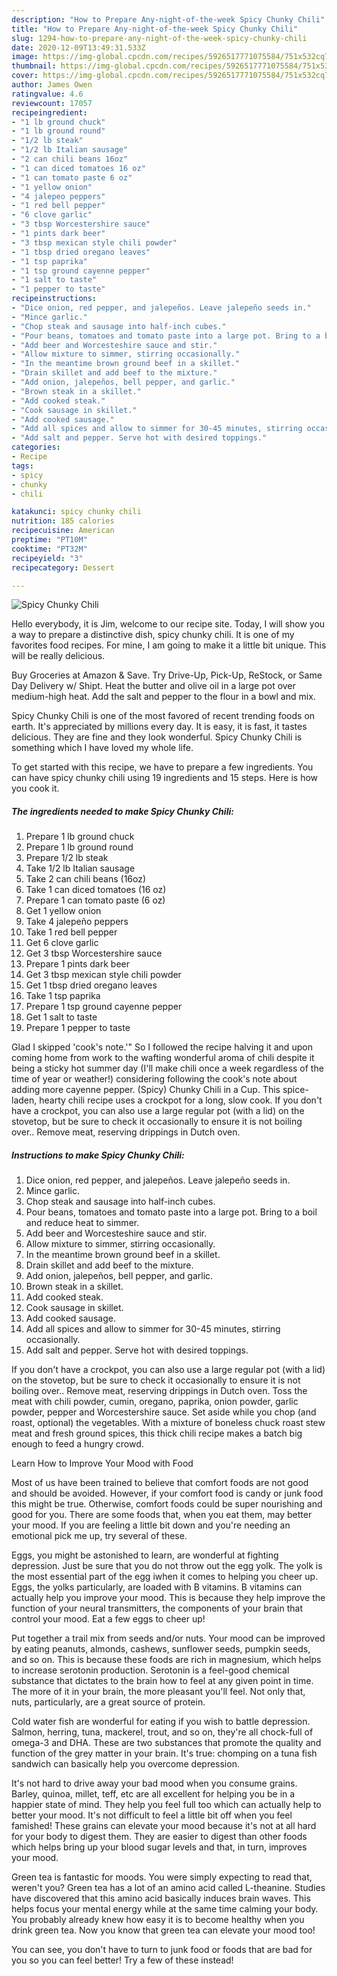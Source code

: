 ```yaml
---
description: "How to Prepare Any-night-of-the-week Spicy Chunky Chili"
title: "How to Prepare Any-night-of-the-week Spicy Chunky Chili"
slug: 1294-how-to-prepare-any-night-of-the-week-spicy-chunky-chili
date: 2020-12-09T13:49:31.533Z
image: https://img-global.cpcdn.com/recipes/5926517771075584/751x532cq70/spicy-chunky-chili-recipe-main-photo.jpg
thumbnail: https://img-global.cpcdn.com/recipes/5926517771075584/751x532cq70/spicy-chunky-chili-recipe-main-photo.jpg
cover: https://img-global.cpcdn.com/recipes/5926517771075584/751x532cq70/spicy-chunky-chili-recipe-main-photo.jpg
author: James Owen
ratingvalue: 4.6
reviewcount: 17057
recipeingredient:
- "1 lb ground chuck"
- "1 lb ground round"
- "1/2 lb steak"
- "1/2 lb Italian sausage"
- "2 can chili beans 16oz"
- "1 can diced tomatoes 16 oz"
- "1 can tomato paste 6 oz"
- "1 yellow onion"
- "4 jalepeo peppers"
- "1 red bell pepper"
- "6 clove garlic"
- "3 tbsp Worcestershire sauce"
- "1 pints dark beer"
- "3 tbsp mexican style chili powder"
- "1 tbsp dried oregano leaves"
- "1 tsp paprika"
- "1 tsp ground cayenne pepper"
- "1 salt to taste"
- "1 pepper to taste"
recipeinstructions:
- "Dice onion, red pepper, and jalepeños. Leave jalepeño seeds in."
- "Mince garlic."
- "Chop steak and sausage into half-inch cubes."
- "Pour beans, tomatoes and tomato paste into a large pot. Bring to a boil and reduce heat to simmer."
- "Add beer and Worcesteshire sauce and stir."
- "Allow mixture to simmer, stirring occasionally."
- "In the meantime brown ground beef in a skillet."
- "Drain skillet and add beef to the mixture."
- "Add onion, jalepeños, bell pepper, and garlic."
- "Brown steak in a skillet."
- "Add cooked steak."
- "Cook sausage in skillet."
- "Add cooked sausage."
- "Add all spices and allow to simmer for 30-45 minutes, stirring occasionally."
- "Add salt and pepper. Serve hot with desired toppings."
categories:
- Recipe
tags:
- spicy
- chunky
- chili

katakunci: spicy chunky chili 
nutrition: 185 calories
recipecuisine: American
preptime: "PT10M"
cooktime: "PT32M"
recipeyield: "3"
recipecategory: Dessert

---
```



![Spicy Chunky Chili](https://img-global.cpcdn.com/recipes/5926517771075584/751x532cq70/spicy-chunky-chili-recipe-main-photo.jpg)

Hello everybody, it is Jim, welcome to our recipe site. Today, I will show you a way to prepare a distinctive dish, spicy chunky chili. It is one of my favorites food recipes. For mine, I am going to make it a little bit unique. This will be really delicious.

Buy Groceries at Amazon &amp; Save. Try Drive-Up, Pick-Up, ReStock, or Same Day Delivery w/ Shipt. Heat the butter and olive oil in a large pot over medium-high heat. Add the salt and pepper to the flour in a bowl and mix.

Spicy Chunky Chili is one of the most favored of recent trending foods on earth. It's appreciated by millions every day. It is easy, it is fast, it tastes delicious. They are fine and they look wonderful. Spicy Chunky Chili is something which I have loved my whole life.


To get started with this recipe, we have to prepare a few ingredients. You can have spicy chunky chili using 19 ingredients and 15 steps. Here is how you cook it.

<!--inarticleads1-->

##### The ingredients needed to make Spicy Chunky Chili:

1. Prepare 1 lb ground chuck
1. Prepare 1 lb ground round
1. Prepare 1/2 lb steak
1. Take 1/2 lb Italian sausage
1. Take 2 can chili beans (16oz)
1. Take 1 can diced tomatoes (16 oz)
1. Prepare 1 can tomato paste (6 oz)
1. Get 1 yellow onion
1. Take 4 jalepeño peppers
1. Take 1 red bell pepper
1. Get 6 clove garlic
1. Get 3 tbsp Worcestershire sauce
1. Prepare 1 pints dark beer
1. Get 3 tbsp mexican style chili powder
1. Get 1 tbsp dried oregano leaves
1. Take 1 tsp paprika
1. Prepare 1 tsp ground cayenne pepper
1. Get 1 salt to taste
1. Prepare 1 pepper to taste


Glad I skipped &#39;cook&#39;s note.&#39;&#34; So I followed the recipe halving it and upon coming home from work to the wafting wonderful aroma of chili despite it being a sticky hot summer day (I&#39;ll make chili once a week regardless of the time of year or weather!) considering following the cook&#39;s note about adding more cayenne pepper. (Spicy) Chunky Chili in a Cup. This spice-laden, hearty chili recipe uses a crockpot for a long, slow cook. If you don&#39;t have a crockpot, you can also use a large regular pot (with a lid) on the stovetop, but be sure to check it occasionally to ensure it is not boiling over.. Remove meat, reserving drippings in Dutch oven. 

<!--inarticleads2-->

##### Instructions to make Spicy Chunky Chili:

1. Dice onion, red pepper, and jalepeños. Leave jalepeño seeds in.
1. Mince garlic.
1. Chop steak and sausage into half-inch cubes.
1. Pour beans, tomatoes and tomato paste into a large pot. Bring to a boil and reduce heat to simmer.
1. Add beer and Worcesteshire sauce and stir.
1. Allow mixture to simmer, stirring occasionally.
1. In the meantime brown ground beef in a skillet.
1. Drain skillet and add beef to the mixture.
1. Add onion, jalepeños, bell pepper, and garlic.
1. Brown steak in a skillet.
1. Add cooked steak.
1. Cook sausage in skillet.
1. Add cooked sausage.
1. Add all spices and allow to simmer for 30-45 minutes, stirring occasionally.
1. Add salt and pepper. Serve hot with desired toppings.


If you don&#39;t have a crockpot, you can also use a large regular pot (with a lid) on the stovetop, but be sure to check it occasionally to ensure it is not boiling over.. Remove meat, reserving drippings in Dutch oven. Toss the meat with chili powder, cumin, oregano, paprika, onion powder, garlic powder, pepper and Worcestershire sauce. Set aside while you chop (and roast, optional) the vegetables. With a mixture of boneless chuck roast stew meat and fresh ground spices, this thick chili recipe makes a batch big enough to feed a hungry crowd. 

Learn How to Improve Your Mood with Food


Most of us have been trained to believe that comfort foods are not good and should be avoided. However, if your comfort food is candy or junk food this might be true. Otherwise, comfort foods could be super nourishing and good for you. There are some foods that, when you eat them, may better your mood. If you are feeling a little bit down and you're needing an emotional pick me up, try several of these.

Eggs, you might be astonished to learn, are wonderful at fighting depression. Just be sure that you do not throw out the egg yolk. The yolk is the most essential part of the egg iwhen it comes to helping you cheer up. Eggs, the yolks particularly, are loaded with B vitamins. B vitamins can actually help you improve your mood. This is because they help improve the function of your neural transmitters, the components of your brain that control your mood. Eat a few eggs to cheer up!

Put together a trail mix from seeds and/or nuts. Your mood can be improved by eating peanuts, almonds, cashews, sunflower seeds, pumpkin seeds, and so on. This is because these foods are rich in magnesium, which helps to increase serotonin production. Serotonin is a feel-good chemical substance that dictates to the brain how to feel at any given point in time. The more of it in your brain, the more pleasant you'll feel. Not only that, nuts, particularly, are a great source of protein.

Cold water fish are wonderful for eating if you wish to battle depression. Salmon, herring, tuna, mackerel, trout, and so on, they're all chock-full of omega-3 and DHA. These are two substances that promote the quality and function of the grey matter in your brain. It's true: chomping on a tuna fish sandwich can basically help you overcome depression. 

It's not hard to drive away your bad mood when you consume grains. Barley, quinoa, millet, teff, etc are all excellent for helping you be in a happier state of mind. They help you feel full too which can actually help to better your mood. It's not difficult to feel a little bit off when you feel famished! These grains can elevate your mood because it's not at all hard for your body to digest them. They are easier to digest than other foods which helps bring up your blood sugar levels and that, in turn, improves your mood.

Green tea is fantastic for moods. You were simply expecting to read that, weren't you? Green tea has a lot of an amino acid called L-theanine. Studies have discovered that this amino acid basically induces brain waves. This helps focus your mental energy while at the same time calming your body. You probably already knew how easy it is to become healthy when you drink green tea. Now you know that green tea can elevate your mood too!

You can see, you don't have to turn to junk food or foods that are bad for you so you can feel better! Try a few of these instead!

